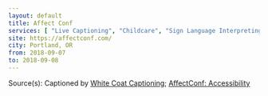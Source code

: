 ```yaml
---
layout: default
title: Affect Conf
services: [ "Live Captioning", "Childcare", "Sign Language Interpreting", "Restrooms: All-Gender / Gender-Neutral", "Mobility Access", "Quiet/Rest Area", "Reserved Seating Near Stage", "Sign Language Interpreting on Request", "Service Animals Welcome", "Childcare", "Media Policy" ]
site: https://affectconf.com/
city: Portland, OR
from: 2018-09-07
to: 2018-09-08
---
```


Source(s): Captioned by [White Coat Captioning](http://www.whitecoatcaptioning.com/); [AffectConf: Accessibility](https://affectconf.com/accessibility/)
